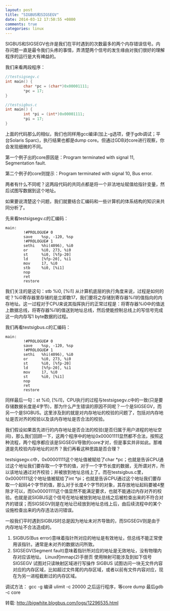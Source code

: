 ```yaml
---
layout: post
title: "SIGBUS和SIGSEGV"
date: 2014-03-12 17:50:55 +0800
comments: true
categories: linux
---
```


SIGBUS和SIGSEGV也许是我们在平时遇到的次数最多的两个内存错误信号。内存问题一直是最令我们头疼的事情，弄清楚两个信号的发生缘由对我们很好的理解程序的运行是大有裨益的。

我们来看两段程序：

``` c
//testsigsegv.c
int main() {
        char *pc = (char*)0x00001111;
        *pc = 17;
}

//testsigbus.c
int main() {
        int *pi = (int*)0x00001111;
        *pi = 17;
}

```

上面的代码那么的相似，我们也同样用gcc编译(加上-g选项，便于gdb调试；平台Solaris Sparc)，执行结果也都是dump core。但通过GDB对core进行观察，你会发现细微的不同。

第一个例子出的core原因是：Program terminated with signal 11, Segmentation fault. 

第二个例子的core则提示：Program terminated with signal 10, Bus error. 

两者有什么不同呢？这两段代码的共同点都是将一个非法地址赋值给指针变量，然后试图写数据到这个地址。

如果要说清楚这个问题，我们就要结合汇编码和一些计算机的体系结构的知识来共同分析了。

先来看testsigsegv.c的汇编码：
```
main:
        !#PROLOGUE# 0
        save    %sp, -120, %sp
        !#PROLOGUE# 1
        sethi   %hi(4096), %i0
        or      %i0, 273, %i0
        st      %i0, [%fp-20]
        ld      [%fp-20], %i1
        mov     17, %i0
        stb     %i0, [%i1]
        nop
        ret
        restore
```

我们关注的是这句：stb     %i0, [%i1]
从计算机底层的执行角度来说，过程是如何的呢？%i0寄存器里存储的是立即数17，我们要将之存储到寄存器%i1的值指向的内存地址。这一过程对于CPU来说其指挥执行的正常过程是：将寄存器%i0中的值送上数据总线，将寄存器%i1的值送到地址总线，然后使能控制总线上的写信号完成这一向内存写1 byte数据的过程。

我们再看testsigbus.c的汇编码：

```
main:
        !#PROLOGUE# 0
        save    %sp, -120, %sp
        !#PROLOGUE# 1
        sethi   %hi(4096), %i0
        or      %i0, 273, %i0
        st      %i0, [%fp-20]
        ld      [%fp-20], %i1
        mov     17, %i0
        st      %i0, [%i1]
        nop
        ret
        restore
```

同样最后一句：st      %i0, [%i1]，CPU执行的过程与testsigsegv.c中的一致(只是要存储数据长度是4字节)，那为什么产生错误的原因不同呢？一个是SIGSEGV，而另一个是SIGBUS。这里涉及到的就是对内存地址的校验的问题了，包括对内存地址是否对齐的校验以及该内存地址是否合法的校验。

我们假设如果首先进行的内存地址是否合法的校验(是否归属于用户进程的地址空间)，那么我们回顾一下，这两个程序中的地址0x00001111显然都不合法，按照这种流程，两个程序都应该是SIGSEGV导致的core才对，但是事实并非如此。那难道是先校验内存地址的对齐？我们再看这种思路是否合理？

testsigsegv.c中，0x00001111这个地址值被赋给了char *pc；也就是告诉CPU通过这个地址我们要存取一个字节的值，对于一个字节长度的数据，无所谓对齐，所以该地址通过对齐校验；并被放到地址总线上了。而在testsigbus.c里，0x00001111这个地址值被赋给了int *pi；也就是告诉CPU通过这个地址我们要存取一个起码4个字节的值，那么对于长度4个字节的对象，其存放地址起码要被4整除才可以，而0x00001111这个值显然不能满足要求，也就不能通过内存对齐的校验。也就是说SIGBUS这个信号在地址被放到地址总线之后被检查出来的不符合对齐的错误；而SIGSEGV则是在地址已经放到地址总线上后，由后续流程中的某个设施检查出来的内存违法访问错误。

一般我们平时遇到SIGBUS时总是因为地址未对齐导致的，而SIGSEGV则是由于内存地址不合法造成的。
1) SIGBUS(Bus error)意味着指针所对应的地址是有效地址，但总线不能正常使用该指针。通常是未对齐的数据访问所致。
2) SIGSEGV(Segment fault)意味着指针所对应的地址是无效地址，没有物理内存对应该地址。
 Linux的mmap(2)手册页
使用映射可能涉及到如下信号
SIGSEGV    试图对只读映射区域进行写操作
SIGBUS     试图访问一块无文件内容对应的内存区域，比如超过文件尾的内存区域，或者以前有文件内容对应，现在为另一进程截断过的内存区域。

调试方法：
gcc -g 编译 
ulimit -c 20000 
之后运行程序，等core dump 
最后gdb -c core <exec file> 

>
转载: http://bigwhite.blogbus.com/logs/12296535.html
